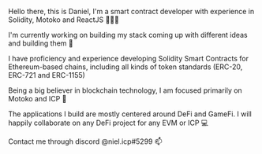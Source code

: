 Hello there, this is Daniel, I'm a smart contract developer with experience in Solidity, Motoko and ReactJS 👨🏻‍💻

I'm currently working on building my stack coming up with different ideas and building them 🧱

I have proficiency and experience developing Solidity Smart Contracts for Ethereum-based chains, including all kinds of token standards (ERC-20, ERC-721 and ERC-1155)

Being a big believer in blockchain technology, I am focused primarily on Motoko and ICP 👀 

The applications I build are mostly centered around DeFi and GameFi. I will happily collaborate on any DeFi project for any EVM or ICP 💻

Contact me through discord @niel.icp#5299 📫
